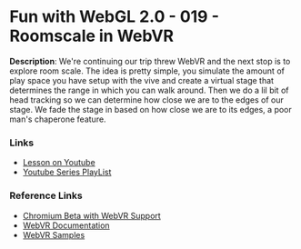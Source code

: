 # Fun with WebGL 2.0 - 019 - Roomscale in WebVR

**Description**:
We're continuing our trip threw WebVR and the next stop is to explore room scale. The idea is pretty simple, you simulate the amount of play space you have setup with the vive and create a virtual stage that determines the range in which you can walk around. Then we do a lil bit of head tracking so we can determine how close we are to the edges of our stage. We fade the stage in based on how close we are to its edges, a poor man's chaperone feature.

### Links
* [Lesson on Youtube](https://youtu.be/OjhcVJ3eZig)
* [Youtube Series PlayList](https://www.youtube.com/playlist?list=PLMinhigDWz6emRKVkVIEAaePW7vtIkaIF)

### Reference Links
* [Chromium Beta with WebVR Support](https://webvr.rocks/chromium)
* [WebVR Documentation](https://w3c.github.io/webvr/)
* [WebVR Samples](https://webvr.info/samples/)

